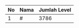 | No | Nama            | Jumlah Level |
|----|-----------------|--------------|
| 1  | #    |    3786        |
